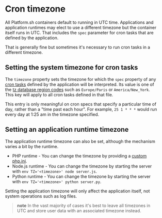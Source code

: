 # Cron timezone

All Platform.sh containers default to running in UTC time.  Applications and application runtimes may elect to use a different timezone but the container itself runs in UTC.  That includes the `spec` parameter for cron tasks that are defined by the application.

That is generally fine but sometimes it's necessary to run cron tasks in a different timezone.

## Setting the system timezone for cron tasks

The `timezone` property sets the timezone for which the `spec` property of any [cron tasks](/configuration/app/cron.md) defined by the application will be interpreted.  Its value is one of the [tz database region codes](https://en.wikipedia.org/wiki/List_of_tz_database_time_zones) such as `Europe/Paris` or `America/New_York`.  This key will apply to all cron tasks defined in that file.

This entry is only meaningful on cron specs that specify a particular time of day, rather than a "time past each hour".  For example, `25 1 * * *` would run every day at 1:25 am in the timezone specified.

## Setting an application runtime timezone

The application runtime timezone can also be set, although the mechanism varies a bit by the runtime.

* PHP runtime - You can change the timezone by providing a [custom php.ini](https://docs.platform.sh/languages/php.md#custom-php-ini).
* Node.js runtime - You can change the timezone by starting the server with `env TZ='<timezone>' node server.js`.
* Python runtime - You can change the timezone by starting the server with `env TZ='<timezone>' python server.py`.

Setting the application timezone will only affect the application itself, not system operations such as log files.

> **note**
> In the vast majority of cases it's best to leave all timezones in UTC and store user data with an associated timezone instead.

